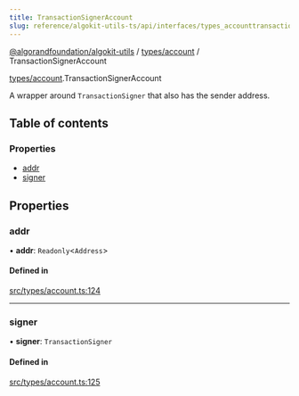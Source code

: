 ```yaml
---
title: TransactionSignerAccount
slug: reference/algokit-utils-ts/api/interfaces/types_accounttransactionsigneraccount
---
```


[@algorandfoundation/algokit-utils](/reference/algokit-utils-ts/api/overview) / [types/account](/reference/algokit-utils-ts/api/modules/types_account/) / TransactionSignerAccount

[types/account](/reference/algokit-utils-ts/api/modules/types_account/).TransactionSignerAccount

A wrapper around `TransactionSigner` that also has the sender address.

## Table of contents

### Properties

- [addr](#addr)
- [signer](#signer)

## Properties

### addr

• **addr**: `Readonly`\<`Address`\>

#### Defined in

[src/types/account.ts:124](https://github.com/algorandfoundation/algokit-utils-ts/blob/main/src/types/account.ts#L124)

---

### signer

• **signer**: `TransactionSigner`

#### Defined in

[src/types/account.ts:125](https://github.com/algorandfoundation/algokit-utils-ts/blob/main/src/types/account.ts#L125)
